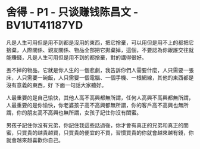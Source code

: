 # 舍得 - P1 - 只谈赚钱陈昌文 - BV1UT41187YD

凡是人生可用但是用不到都是沒用的東西，把它捨棄，可以用但是用不上的都把它捨棄，人際關係、親友關係、物品全部把它拋棄掉，這個，不要認為你跟誰交往就能賺錢，凡是人生可用但是用不到的都捨棄，對的講得很好。

丟不掉的物品，它就是你人生的一個悲劇，我告訴你們人需要什麼，人只需要一張床，人只需要一碗飯，人只需要一個電腦、一個手機、一根網線，其他的東西都是沒有意義的東西，好 下面一句話大家聽好。

人最重要的是自己愉快，其他人高不高興都無所謂，任何人高興不高興都無所謂，人最重要的是你愉快，你老婆孩子高不高興都無所謂，你的客戶高不高興也無所謂，你的朋友高不高興也無所謂，女孩子記住你沒有閨蜜。

男孩子記住你沒有兄弟，你記住我這些話過後，你才會有真正的兄弟和真正的閨蜜，只買貴的越貴越買，只買貴的便宜的不買，習慣買貴的你就會越來越有錢，你就會越來越喜歡你自己。

